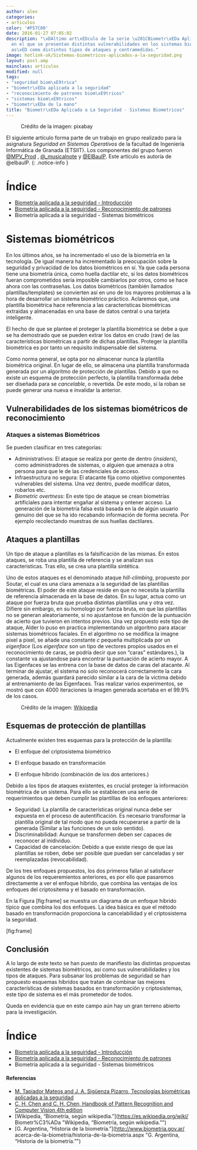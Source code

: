 ```yaml
---
author: alex
categories:
- articulos
color: '#F57C00'
date: 2016-01-27 07:05:02
description: "\xDAltimo art\xEDculo de la serie \u201CBiometr\xEDa Aplicada a La Seguridad\u201D,
  en el que se presentan distintas vulnerabilidades en los sistemas biom\xE9tricos,
  as\xED como distintos tipos de ataques y contramedidas."
image: hotlink-ok/Sistemas-biometricos-aplicados-a-la-seguridad.png
layout: post.amp
mainclass: articulos
modified: null
tags:
- "seguridad biom\xE9trica"
- "biometr\xEDa aplicada a la seguridad"
- "reconocimiento de patrones biom\xE9tricos"
- "sistemas biom\xE9tricos"
- "biometr\xEDa de la mano"
title: "Biometr\xEDa Aplicada a La Seguridad - Sistemas Biometricos"
---
```


<figure>
<a href="/img/hotlink-ok/Sistemas-biometricos-aplicados-a-la-seguridad.png"><amp-img on="tap:lightbox1" role="button" tabindex="0" layout="responsive" src="/img/hotlink-ok/Sistemas-biometricos-aplicados-a-la-seguridad.png" title="{{ page.title }}" alt="{{ page.title }}" width="640px" height="405px" /></a>
<span class="image-credit">Crédito de la imagen: pixabay<a href="https://pixabay.com/en/biometrics-eye-security-154660/"></a></span><br />
</figure>



El siguiente artículo forma parte de un trabajo en grupo realizado para la asignatura _Seguridad en Sistemas Operativos_ de la facultad de Ingeniería Informática de Granada (ETSIIT). Los componentes del grupo fueron [@MPV_Prod](http://twitter.com/MPV_Prod) , [@_musicalnote](http://twitter.com/_musicalnote) y [@ElBaulP](http://twitter.com/elbaulp). Este artículo es autoría de @elbaulP.
{: .notice-info }

# Índice

- [Biometría aplicada a la seguiridad - Introducción](/biometria-seguridad-introduccion "Biometría aplicada a la seguiridad - Introducción")
- [Biometría aplicada a la seguiridad - Reconocimiento de patrones](/biometria-seguridad-patrones "Biometría aplicada a la seguiridad - Reconocimiento de patrones")
- Biometría aplicada a la seguiridad - Sistemas biométricos

<!--more-->

Sistemas biométricos
====================

En los últimos años, se ha incrementado el uso de la biometría en la
tecnología. De igual manera ha incrementado la preocupación sobre la
seguridad y privacidad de los datos biométricos en sí. Ya que cada
persona tiene una biometría única, como huella dactilar etc, si los
datos biométricos fueran comprometidos sería imposible cambiarlos por
otros, como se hace ahora con las contraseñas. Los datos biométricos
(también llamados plantillas/templates) se convierten así en uno de los
mayores problemas a la hora de desarrollar un sistema biométrico
práctico. Aclaremos que, una plantilla biométrica hace referencia a las
caracteristicas biométricas extraidas y almacenadas en una base de datos
central o una tarjeta inteligente.

El hecho de que se plantee el proteger la plantilla biométrica se debe a
que se ha demostrado que se pueden extrar los datos en crudo (raw) de
las características biométricas a partir de dichas plantillas. Proteger
la plantilla biométrica es por tanto un requisito indispensable del
sistema.

Como norma general, se opta por no almacenar nunca la plantilla
biométrica original. En lugar de ello, se almacena una plantilla
transformada generada por un algoritmo de protección de plantillas.
Debido a que no existe un esquema de protección perfecto, la plantilla
transformada debe ser diseñada para se *cancelable*, o revertida. De
este modo, si la roban se puede generar una nueva e invalidar la
anterior.

Vulnerabilidades de los sistemas biométricos de reconocimiento
--------------------------------------------------------------

### Ataques a sistemas Biométricos

Se pueden clasificar en tres categorías:

-   Administrativos: El ataque se realiza por gente de dentro
    (*insiders*), como administradores de sistemas, o alguien que
    amenaza a otra persona para que le de las credenciales de acceso.
-   Infraestructura no segura: El atacante fija como objetivo
    componentes vulnerables del sistema. Una vez dentro, puede modificar
    datos, robarlos etc.
-   *Biometric overtness*: En este tipo de ataque se crean biometrías
    artificiales para intentar engañar al sistema y ontener acceso. La
    generación de la biometría falsa está basada en la de algún usuario
    genuino del que se ha ido recabando información de forma secreta.
    Por ejemplo recolectando muestras de sus huellas dactilares.

Ataques a plantillas
--------------------

Un tipo de ataque a plantillas es la falsificación de las mismas. En
estos ataques, se roba una plantilla de referencia y se analizan sus
caracteristicas. Tras ello, se crea una plantilla sintética.

Uno de estos ataques es el denominado ataque *hill-climbing*, propuesto
por Soutar, el cual es una clara amenaza a la seguridad de las
plantillas biométricas. El poder de este ataque reside en que no
necesita la plantilla de referencia almacenada en la base de datos. En
su lugar, actua como un ataque por fuerza bruta que prueba distintas
plantillas una y otra vez. Difiere sin embargo, en su homologo por
fuerza bruta, en que las plantillas no se generan aleatoriamente, si no
ajustantose en función de la puntuación de acierto que tuvieron en
intentos previos. Una vez propuesto este tipo de ataque, Alder lo puso
en practica implementando un algoritmo para atacar sistemas biométricos
faciales. En el algoritmo no se modifica la imagne pixel a pixel, se
añade una constante *c* pequeña multiplicada por un *eigenface* (Los
*eigenface* son un tipo de vectores propios usados en el reconocimiento
de caras, se podría decir que son “caras” estándares.), la constante va
ajustandose para encontrar la puntuación de acierto mayor. A las
Eigenfaces se las entrena con la base de datos de caras del atacante. Al
terminar de ajustar, el sistema no solo reconocerá correctamente la cara
generada, además guardará parecido similar a la cara de la víctima
debido al entrenamiento de las Eigenfaces. Tras realizar varios
experimentos, se mostró que con 4000 iteraciones la imagen generada
acertaba en el 99.9% de los casos.

<figure>
<a href="/img/Eigenfaces.png"><amp-img on="tap:lightbox1" role="button" tabindex="0" layout="responsive" src="/img/Eigenfaces.png" title="Eigenfaces" alt="Eigenfaces" width="357px" height="426px" /></a>
<span class="image-credit">Crédito de la imagen: <a href="https://commons.wikimedia.org/wiki/File:Eigenfaces.png" target="_blank" title="">Wikipedia</a></span>
</figure>

Esquemas de protección de plantillas
------------------------------------

Actualmente existen tres esquemas para la protección de la plantilla:

-   El enfoque del criptosistema biométrico

-   El enfoque basado en transformación

-   El enfoque híbrido (combinación de los dos anteriores.)

Debido a los tipos de ataques existentes, es crucial proteger la
información biométrica de un sistema. Para ello se establecen una serie
de requerimientos que deben cumplir las plantillas de los enfoques
anteriores:

-   Seguridad: La plantilla de características original nunca debe ser
    expuesta en el proceso de autentificación. Es necesario transformar
    la plantilla original de tal modo que no pueda recuperarse a partir
    de la generada (Similar a las funciones de un solo sentido).
-   Discriminabilidad: Aunque se transformen deben ser capaces de
    reconocer al inidividuo.
-   Capacidad de cancelación: Debido a que existe riesgo de que las
    plantillas se roben, debe ser posible que puedan ser canceladas y
    ser reemplazadas (revocabilidad).

De los tres enfoques propuestos, los dos primeros fallan al satisfacer
algunos de los requeremientos anteriores, es por ello que pasaremos
directamente a ver el enfoque híbrido, que combina las ventajas de los
enfoques del criptositema y el basado en transformación.

En la Figura [fig:frame] se muestra un diagrama de un enfoque híbrido
típico que combina los dos enfoques. La idea básica es que el método
basado en transformación proporciona la cancelabilidad y el
criptosistema la seguridad.


<figure>
<a href="/img/two-steps-framework.png"><amp-img on="tap:lightbox1" role="button" tabindex="0" layout="responsive" src="/img/two-steps-framework.png" title="Enfoque híbrido de un sistema
  biométrico" alt="Enfoque híbrido de un sistema
  biométrico" width="989px" height="392px" /></a>
</figure>
[fig:frame]

Conclusión
----------

A lo largo de este texto se han puesto de manifiesto las distintas
propuestas existentes de sistemas biométricos, así como sus
vulnerabilidades y los tipos de ataques. Para subsanar los problemas de
seguridad se han propuesto esquemas híbridos que tratan de combinar las
mejores características de sistemas basados en transformación y
criptosistemas, este tipo de sistema es el más prometedor de todos.

Queda en evidencia que en este campo aún hay un gran terreno abierto
para la investigación.

# Índice

- [Biometría aplicada a la seguiridad - Introducción](/biometria-seguridad-introduccion "Biometría aplicada a la seguiridad - Introducción")
- [Biometría aplicada a la seguiridad - Reconocimiento de patrones](/biometria-seguridad-patrones "Biometría aplicada a la seguiridad - Reconocimiento de patrones")
- Biometría aplicada a la seguiridad - Sistemas biométricos

#### Referencias

- [M. Tapiador Mateos and J. A. Sigüenza Pizarro, Tecnologías biométricas aplicadas a la
seguridad](http://www.amazon.es/gp/product/8478976361/ref=as_li_ss_tl?ie=UTF8&camp;=3626&creative;=24822&creativeASIN;=8478976361&linkCode;=as2&tag;=bmacoc-21 "M. Tapiador Mateos and J. A. Sigüenza Pizarro, Tecnologías biométricas aplicadas a la
seguridad")
- [C. H. Chen and C. H. Chen, Handbook of Pattern Recognition and Computer Vision 4th edition](http://www.amazon.es/gp/product/9814656526/ref=as_li_ss_tl?ie=UTF8&camp;=3626&creative;=24822&creativeASIN;=9814656526&linkCode;=as2&tag;=bmab-21 "C. H. Chen and C. H. Chen, Handbook of Pattern Recognition and Computer Vision 4th edition")
- [Wikipedia, “Biometría, según wikipedia.”](https://es.wikipedia.org/wiki/
Biometr%C3%ADa "Wikipedia, “Biometría, según wikipedia.”")
- [G. Argentina, “Historia de la biometría.”](http://www.biometria.gov.ar/
acerca-de-la-biometria/historia-de-la-biometria.aspx "G. Argentina, “Historia de la biometría.”")